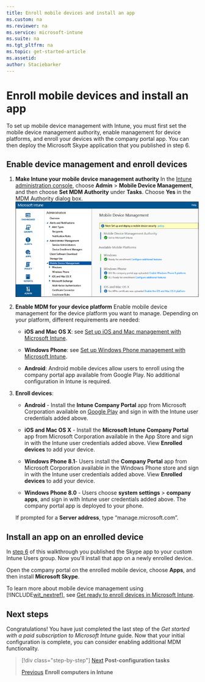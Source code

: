 ```yaml
---
title: Enroll mobile devices and install an app
ms.custom: na
ms.reviewer: na
ms.service: microsoft-intune
ms.suite: na
ms.tgt_pltfrm: na
ms.topic: get-started-article
ms.assetid:
author: Staciebarker
---
```

# Enroll mobile devices and install an app
To set up mobile device management with Intune, you must first set the mobile device management authority, enable management for device platforms, and enroll your devices with the company portal app. You can then deploy the Microsoft Skype application that you published in step 6.

## Enable device management and enroll devices

1.  **Make Intune your mobile device management authority**
    In the [Intune administration console](https://manage.microsoft.com/), choose **Admin** > **Mobile Device Management**, and then choose **Set MDM Authority** under **Tasks**.  Choose **Yes** in the MDM Authority dialog box.![alt text](./media/mdmAuthority.png "MDM authority set to use Intune")

2.  **Enable MDM for your device platform**
    Enable mobile device management for the device platform you want to manage. Depending on your platform, different requirements are needed:

    -   **iOS and Mac OS X**: see [Set up iOS and Mac management with Microsoft Intune](set-up-ios-and-mac-management-with-microsoft-intune.md).

    -   **Windows Phone**: see [Set up Windows Phone management with Microsoft Intune](set-up-windows-phone-management-with-microsoft-intune.md).

    -   **Android**: Android mobile devices allow users to enroll using the company portal app available from Google Play. No additional configuration in Intune is required.

3.  **Enroll devices**:

    -   **Android** - Install the **Intune Company Portal** app from Microsoft Corporation available on [Google Play](http://go.microsoft.com/fwlink/p/?LinkId=386612) and sign in with the Intune user credentials added above.

    -   **iOS and Mac OS X** - Install the **Microsoft Intune Company Portal** app from Microsoft Corporation available in the App Store and sign in with the Intune user credentials added above. View **Enrolled devices** to add your device.

    -   **Windows Phone 8.1**- Users install the **Company Portal** app from Microsoft Corporation available in the Windows Phone store and sign in with the Intune user credentials added above.  View **Enrolled devices** to add your device.

    -   **Windows Phone 8.0**  - Users choose **system settings** &gt; **company apps**, and sign in with Intune user credentials added above. The company portal app is deployed to your phone.

    If prompted for a **Server address**, type “manage.microsoft.com”.

## Install an app on an enrolled device
In [step 6](.\get-started-with-a-paid-subscription-to-microsoft-intune-step-6.md) of this walkthrough you published the Skype app to your custom Intune Users group. Now you'll install that app on a newly enrolled device.

Open the company portal on the enrolled mobile device, choose **Apps**, and then install **Microsoft Skype**. 

To learn more about mobile device management using [!INCLUDE[wit_nextref](../includes/wit_nextref_md.md)], see [Get ready to enroll devices in Microsoft Intune](/intune/deployuse/get-ready-to-enroll-devices-in-microsoft-intune).


## Next steps
Congratulations! You have just completed the last step of the *Get started with a paid subscription to Microsoft Intune* guide. Now that your initial configuration is complete, you can consider enabling additional MDM functionality.

>[!div class="step-by-step"]
>[Next](.\post-configuration-tasks.md)  **Post-configuration tasks**
>
>[Previous](.\get-started-with-a-paid-subscription-to-microsoft-intune-step-8.md)  **Enroll computers in Intune**
